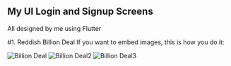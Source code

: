 ## My UI Login and Signup Screens

All designed by me using Flutter

#1. Reddish Billion Deal
If you want to embed images, this is how you do it:

![Billion Deal](https://user-images.githubusercontent.com/34488661/100912998-78893800-34d1-11eb-9afa-7779f795a763.png)
![Billion Deal2](https://user-images.githubusercontent.com/34488661/100913111-a2daf580-34d1-11eb-897c-6b9070c0b26a.png)
![Billion Deal3](https://user-images.githubusercontent.com/34488661/100913137-aa9a9a00-34d1-11eb-8abf-df9ee17d21cd.png)
